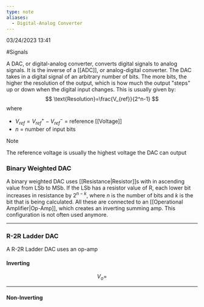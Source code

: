 ```yaml
---
type: note
aliases:
  - Digital-Analog Converter
---
```

03/24/2023 13:41

  #Signals 

A DAC, or digital-analog converter, converts digital signals to analog signals. It is the inverse of a [[ADC]], or analog-digital converter. The DAC takes in a digital signal of an arbitrary number of bits. The more bits, the higher the resolution of the output, which is how much the output "steps" up or down when the digital input changes. This is usually given by:
$$
\text{Resolution}=\frac{V_{ref}}{2^n-1}
$$
where
 - $V_{ref}=V_{ref}^+-V_{ref}^-$ = reference [[Voltage]]
 - $n$ = number of input bits

>[!note]
>The reference voltage is usually the highest voltage the DAC can output

### Binary Weighted DAC
A binary weighted DAC uses [[Resistance|Resistor]]s with in ascending value from LSb to MSb. If the LSb has a resistor value of R, each lower bit increases in resistance by $2^{n-k}$, where $n$ is the number of bits and $k$ is the bit that is being calculated. All these are connected to an [[Operational Amplifier|Op-Amp]], which creates an inverting summing amp. This configuration is not often used anymore.


---

### R-2R Ladder DAC
A R-2R Ladder DAC uses an op-amp 

#### Inverting 
$$
V_o=
$$

---

#### Non-Inverting